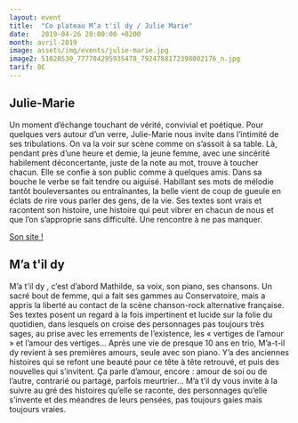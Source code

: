 ```yaml
---
layout: event
title:  "Co plateau M’a t'il dy / Julie Marie"
date:   2019-04-26 20:00:00 +0200
month: avril-2019
image: assets/img/events/julie-marie.jpg
image2: 51028530_777784295935478_7924788172398002176_n.jpg
tarif: 8€
---
```


## Julie-Marie  

Un moment d’échange touchant de vérité, convivial et poétique. Pour quelques vers autour d’un verre, Julie-Marie nous invite dans l’intimité de ses tribulations. On va la voir sur scène comme on s’assoit à sa table. Là, pendant près d’une heure et demie, la jeune femme, avec une sincérité habilement déconcertante, juste de la note au mot, trouve à toucher chacun. Elle se confie à son public comme à quelques amis. Dans sa bouche le verbe se fait tendre ou aiguisé. Habillant ses mots de mélodie tantôt bouleversantes ou entraînantes, la belle vient de coup de gueule en éclats de rire vous parler des gens, de la vie. Ses textes sont vrais et racontent son histoire, une histoire qui peut vibrer en chacun de nous et que l’on s’approprie sans difficulté. Une rencontre à ne pas manquer.  

[Son site !](https://www.julie-marie.net/)


## M’a t'il dy

M’a t'il dy , c’est d’abord Mathilde, sa voix, son piano, ses chansons. Un sacré bout de femme, qui a fait ses gammes au Conservatoire, mais a appris la liberté au contact de la scène chanson-rock alternative française. Ses textes posent un regard à la fois impertinent et lucide sur la folie du quotidien, dans lesquels on croise des personnages pas toujours très sages, au prise avec les errements de l’existence, les « vertiges de l’amour » et l’amour des vertiges… Après une vie de presque 10 ans en trio, M’a-t-il dy revient à ses premières amours, seule avec son piano. Y’a des anciennes histoires qui se refont une beauté pour ce tête à tête retrouvé, et puis des nouvelles qui s’invitent. Ça parle d’amour, encore : amour de soi ou de l’autre, contrarié ou partagé, parfois meurtrier… M’a t’il dy vous invite à la suivre au gré des histoires qu’elle se raconte, des personnages qu’elle s’invente et des méandres de leurs pensées, pas toujours gaies mais toujours vraies.
